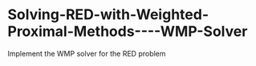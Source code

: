 # Solving-RED-with-Weighted-Proximal-Methods----WMP-Solver
Implement the WMP solver for the RED problem
